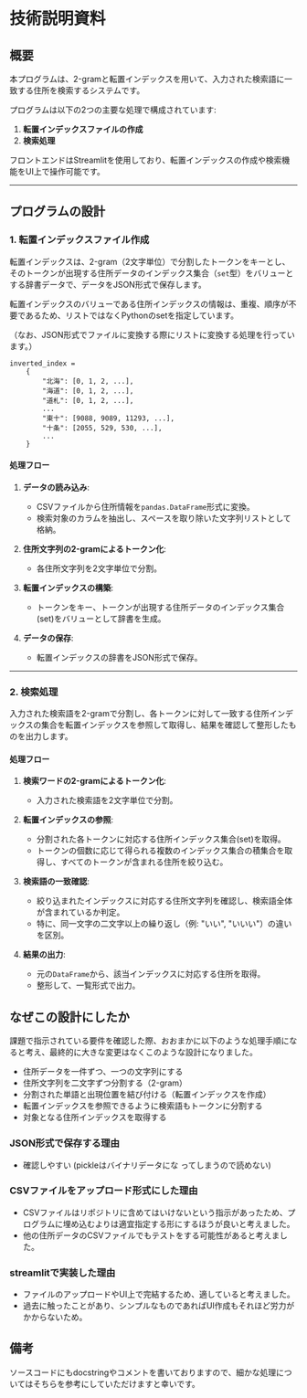 # 技術説明資料

## 概要

本プログラムは、2-gramと転置インデックスを用いて、入力された検索語に一致する住所を検索するシステムです。  

プログラムは以下の2つの主要な処理で構成されています:
1. **転置インデックスファイルの作成**
2. **検索処理**

フロントエンドはStreamlitを使用しており、転置インデックスの作成や検索機能をUI上で操作可能です。

---

## プログラムの設計

### 1. 転置インデックスファイル作成

転置インデックスは、2-gram（2文字単位）で分割したトークンをキーとし、そのトークンが出現する住所データのインデックス集合（`set`型）をバリューとする辞書データで、データをJSON形式で保存します。

転置インデックスのバリューである住所インデックスの情報は、重複、順序が不要であるため、リストではなくPythonのsetを指定しています。

（なお、JSON形式でファイルに変換する際にリストに変換する処理を行っています。）
```
inverted_index = 
    {
        "北海": [0, 1, 2, ...],
        "海道": [0, 1, 2, ...],
        "道札": [0, 1, 2, ...],
        ...
        "東十": [9088, 9089, 11293, ...],
        "十条": [2055, 529, 530, ...],
        ...
    }
```

#### 処理フロー
1. **データの読み込み**:
   - CSVファイルから住所情報を`pandas.DataFrame`形式に変換。
   - 検索対象のカラムを抽出し、スペースを取り除いた文字列リストとして格納。

2. **住所文字列の2-gramによるトークン化**:
   - 各住所文字列を2文字単位で分割。

3. **転置インデックスの構築**:
   - トークンをキー、トークンが出現する住所データのインデックス集合(set)をバリューとして辞書を生成。

4. **データの保存**:
   - 転置インデックスの辞書をJSON形式で保存。

---

### 2. 検索処理

入力された検索語を2-gramで分割し、各トークンに対して一致する住所インデックスの集合を転置インデックスを参照して取得し、結果を確認して整形したものを出力します。

#### 処理フロー
1. **検索ワードの2-gramによるトークン化**:
   - 入力された検索語を2文字単位で分割。

2. **転置インデックスの参照**:
   - 分割された各トークンに対応する住所インデックス集合(set)を取得。
   - トークンの個数に応じて得られる複数のインデックス集合の積集合を取得し、すべてのトークンが含まれる住所を絞り込む。

3. **検索語の一致確認**:
   - 絞り込まれたインデックスに対応する住所文字列を確認し、検索語全体が含まれているか判定。
   - 特に、同一文字の二文字以上の繰り返し（例: "いい", "いいい"）の違いを区別。

4. **結果の出力**:
   - 元の`DataFrame`から、該当インデックスに対応する住所を取得。
   - 整形して、一覧形式で出力。



## なぜこの設計にしたか
課題で指示されている要件を確認した際、おおまかに以下のような処理手順になると考え、最終的に大きな変更はなくこのような設計になりました。
   - 住所データを一件ずつ、一つの文字列にする
   - 住所文字列を二文字ずつ分割する（2-gram）
   - 分割された単語と出現位置を結び付ける（転置インデックスを作成）
   - 転置インデックスを参照できるように検索語もトークンに分割する
   - 対象となる住所インデックスを取得する



### JSON形式で保存する理由
   - 確認しやすい (pickleはバイナリデータにな  ってしまうので読めない)


### CSVファイルをアップロード形式にした理由
   - CSVファイルはリポジトリに含めてはいけないという指示があったため、プログラムに埋め込むよりは適宜指定する形にするほうが良いと考えました。
   - 他の住所データのCSVファイルでもテストをする可能性があると考えました。

### streamlitで実装した理由
   - ファイルのアップロードやUI上で完結するため、適していると考えました。
   - 過去に触ったことがあり、シンプルなものであればUI作成もそれほど労力がかからないため。


## 備考
ソースコードにもdocstringやコメントを書いておりますので、細かな処理についてはそちらを参考にしていただけますと幸いです。
